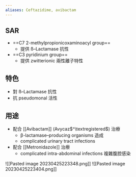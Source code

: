 ```yaml
---
aliases: Ceftazidime, avibactam
---
```

## SAR
- ==C7 2-methylpropionicoxaminoacyl group==
	- 提供 ß–Lactamase 抗性
- ==C3 pyridinium group==
	- 提供 zwitterionic 兩性離子特性
## 特色
- 對 ß–Lactamase 抗性
- 抗 pseudomonal 活性
## 用途
- 配合 [[Avibactam]] (Avycaz$^\textregistered$) 治療
	- β-lactamase–producing organisms 造成
	- complicated urinary tract infections 
- 配合 [[Metronidazole]] 治療
	- complicated intra-abdominal infections 複雜腹腔感染

![[Pasted image 20230425223348.png]]
![[Pasted image 20230425223404.png]]